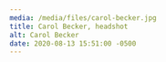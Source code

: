 ```yaml
---
media: /media/files/carol-becker.jpg
title: Carol Becker, headshot
alt: Carol Becker
date: 2020-08-13 15:51:00 -0500
---
```

